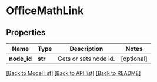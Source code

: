 # OfficeMathLink

## Properties
Name | Type | Description | Notes
------------ | ------------- | ------------- | -------------
**node_id** | **str** | Gets or sets node id. | [optional] 

[[Back to Model list]](../README.md#documentation-for-models) [[Back to API list]](../README.md#documentation-for-api-endpoints) [[Back to README]](../README.md)

